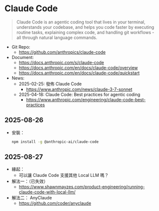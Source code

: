# Claude Code

> Claude Code is an agentic coding tool that lives in your terminal, understands your codebase, and helps you code faster by executing routine tasks, explaining complex code, and handling git workflows - all through natural language commands.

- Git Repo:
  - https://github.com/anthropics/claude-code
- Document:
  - https://docs.anthropic.com/s/claude-code
  - https://docs.anthropic.com/en/docs/claude-code/overview
  - https://docs.anthropic.com/en/docs/claude-code/quickstart
- News:
  - 2025-02-25: 發佈 Claude Code
    - https://www.anthropic.com/news/claude-3-7-sonnet
  - 2025-04-18: Claude Code: Best practices for agentic coding
    - https://www.anthropic.com/engineering/claude-code-best-practices

## 2025-08-26

- 安裝：
  ```bash
  npm install -g @anthropic-ai/claude-code
  ```

## 2025-08-27

- 緣起：
  - 可以讓 Claude Code 支援其他 Local LLM 嗎？
- 解法一：（已失效）
  - https://www.shawnmayzes.com/product-engineering/running-claude-code-with-local-llm/
- 解法二： AnyClaude
  - https://github.com/coder/anyclaude